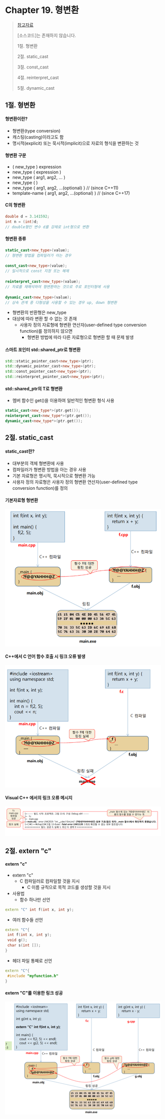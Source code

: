 #  Chapter 19. 형변환  
> [참고자료](https://wikidocs.net/143100)
>
> [소스코드]는 존재하지 않습니다.
> 
> 1절. 형변환
>
> 2절. static_cast
>
> 3절. const_cast
>
> 4절. reinterpret_cast
>
> 5절. dynamic_cast

## 1절. 형변환
#### 형변환이란?
* 형변환(type conversion)
* 캐스팅(casting)이라고도 함
* 명시적(explicit) 또는 묵시적(implicit)으로 자료의 형식을 변환하는 것

#### 형변환 구문
* ( new_type ) expression     
* new_type ( expression )     
* new_type ( arg1, arg2, ... )
* new_type ( )
* new_type { arg1, arg2, ...(optional) } // (since C++11)
* template-name ( arg1, arg2, ...(optional) ) // (since C++17)

#### C의 형변환
```C
double d = 3.141592;
int n = (int)d;
// double형인 변수 d를 강제로 int형으로 변환
```

#### 형변환 종류
```cpp
static_cast<new_type>(value);
// 형변환 방법을 컴파일러가 아는 경우

const_cast<new_type>(value);
// 일시적으로 const 지정 또는 해제

reinterpret_cast<new_type>(value);
// 자료를 재해석하여 형변환하는 것으로 주로 포인터형에 사용

dynamic_cast<new_type>(value);
// 상속 관계 중 다형성을 사용할 수 있는 경우 up, down 형변환
```

* 형변환의 반환형은 new_type
* 대상에 따라 변환 할 수 없는 것 존재
  * 사용자 정의 자료형에 형변환 연산자(user-defined type conversion function)를 정의하지 않으면
    * 형변환 방법에 따라 다른 자료형으로 형변환 할 때 문제 발생

#### 스마트 포인터 std::shared_ptr<T>로 형변환 
```cpp
std::static_pointer_cast<new_type>(ptr);
std::dynamic_pointer_cast<new_type>(ptr);
std::const_pointer_cast<new_type>(ptr);
std::reinterpret_pointer_cast<new_type>(ptr);
```

#### std::shared_ptr<T>의 T로 형변환
* 멤버 함수인 get()을 이용하여 일반적인 형변환 형식 사용

```cpp
static_cast<new_type*>(ptr.get());
reinterpret_cast<new_type*>(ptr.get());
dynamic_cast<new_type*>(ptr.get());
```
## 2절. static_cast
#### static_cast란?
* 대부분의 객체 형변환에 사용
* 컴파일러가 형변환 방법을 아는 경우 사용
* 기본 자료형은 명시적, 묵시적으로 형변환 가능
* 사용자 정의 자료형은 사용자 정의 형변환 연산자(user-defined type conversion function)를 정의

#### 기본자료형 형변환

![linking2](https://github.com/BangYunseo/TIL/blob/main/Language/Cpp/Image/ch18/linking2.PNG)

#### C++에서 C 언어 함수 호출 시 링크 오류 발생 

![C++C](https://github.com/BangYunseo/TIL/blob/main/Language/Cpp/Image/ch18/C++C.PNG)

#### Visual C++ 에서의 링크 오류 메시지

![errorC++](https://github.com/BangYunseo/TIL/blob/main/Language/Cpp/Image/ch18/errorC++.PNG)

## 2절. extern "c"
#### extern "c"
* extern "c"
  * C 컴파일러로 컴파일할 것을 지시
    * C 이름 규칙으로 목적 코드를 생성할 것을 지시
* 사용법
  * 함수 하나만 선언
```CPP
extern "C" int f(int x, int y);
```
  * 여러 함수들 선언
```CPP
extern "C"{
 int f(int x, int y);
 void g();
 char s(int []);
}
```
  * 헤더 파일 통째로 선언  
```CPP
extern "C"{
 #include "myfunction.h"
}
```

#### extern "C"를 이용한 링크 성공

![linkingC](https://github.com/BangYunseo/TIL/blob/main/Language/Cpp/Image/ch18/linkingC.PNG)
